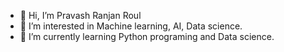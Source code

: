 - 👋 Hi, I’m Pravash Ranjan Roul
- 👀 I’m interested in Machine learning, AI, Data science.
- 🌱 I’m currently learning Python programing and Data science.

<!---
rpravash/rpravash is a ✨ special ✨ repository because its `README.md` (this file) appears on your GitHub profile.
You can click the Preview link to take a look at your changes.
--->
